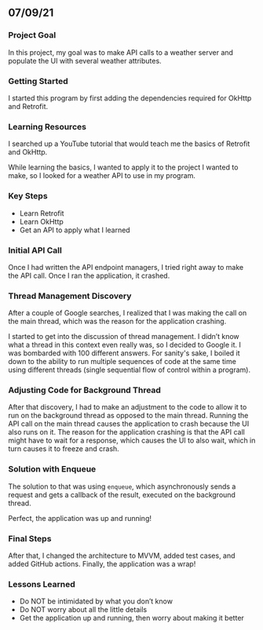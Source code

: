 ## 07/09/21

### Project Goal
In this project, my goal was to make API calls to a weather server and populate the UI with several weather attributes.

### Getting Started
I started this program by first adding the dependencies required for OkHttp and Retrofit.

### Learning Resources
I searched up a YouTube tutorial that would teach me the basics of Retrofit and OkHttp.

While learning the basics, I wanted to apply it to the project I wanted to make, so I looked for a weather API to use in my program.

### Key Steps
- Learn Retrofit
- Learn OkHttp
- Get an API to apply what I learned

### Initial API Call
Once I had written the API endpoint managers, I tried right away to make the API call. Once I ran the application, it crashed.

### Thread Management Discovery
After a couple of Google searches, I realized that I was making the call on the main thread, which was the reason for the application crashing.

I started to get into the discussion of thread management. I didn’t know what a thread in this context even really was, so I decided to Google it. I was bombarded with 100 different answers. For sanity's sake, I boiled it down to the ability to run multiple sequences of code at the same time using different threads (single sequential flow of control within a program).

### Adjusting Code for Background Thread
After that discovery, I had to make an adjustment to the code to allow it to run on the background thread as opposed to the main thread. Running the API call on the main thread causes the application to crash because the UI also runs on it. The reason for the application crashing is that the API call might have to wait for a response, which causes the UI to also wait, which in turn causes it to freeze and crash.

### Solution with Enqueue
The solution to that was using `enqueue`, which asynchronously sends a request and gets a callback of the result, executed on the background thread.

Perfect, the application was up and running!

### Final Steps
After that, I changed the architecture to MVVM, added test cases, and added GitHub actions. Finally, the application was a wrap!

### Lessons Learned
- Do NOT be intimidated by what you don’t know
- Do NOT worry about all the little details
- Get the application up and running, then worry about making it better
